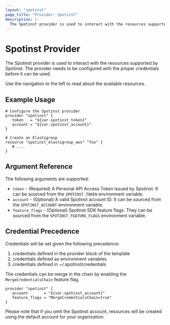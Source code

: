 ```yaml
---
layout: "spotinst"
page_title: "Provider: Spotinst"
description: |-
  The Spotinst provider is used to interact with the resources supported by Spotinst. The provider needs to be configured with the proper credentials before it can be used.
---
```


# Spotinst Provider

The Spotinst provider is used to interact with the
resources supported by Spotinst. The provider needs to be configured
with the proper credentials before it can be used.

Use the navigation to the left to read about the available resources.

## Example Usage

```hcl
# Configure the Spotinst provider
provider "spotinst" {
   token   = "${var.spotinst_token}"
   account = "${var.spotinst_account}"
}

# Create an Elastigroup
resource "spotinst_elastigroup_aws" "foo" {
   # ...
}
```

## Argument Reference

The following arguments are supported:

* `token` - (Required) A Personal API Access Token issued by Spotinst. It can be sourced from the `SPOTINST_TOKEN` environment variable.
* `account` - (Optional) A valid Spotinst account ID. It can be sourced from the `SPOTINST_ACCOUNT` environment variable.
* `feature_flags` - (Optional) Spotinst SDK feature flags. They can be sourced from the `SPOTINST_FEATURE_FLAGS` environment variable.

## Credential Precedence

Credentials will be set given the following precedence:
1. credentials defined in the provider block of the template
2. credentials defined as environment variables
3. credentials defined in ~/.spotinst/credentials

The credentials can be merge in the chain by enabling the `MergeCredentialsChain` feature flag.

```hcl
provider "spotinst" {
   account       = "${var.spotinst_account}"
   feature_flags = "MergeCredentialsChain=true"
}
```

Please note that if you omit the Spotinst account, resources will be created using the default account for your organization.
